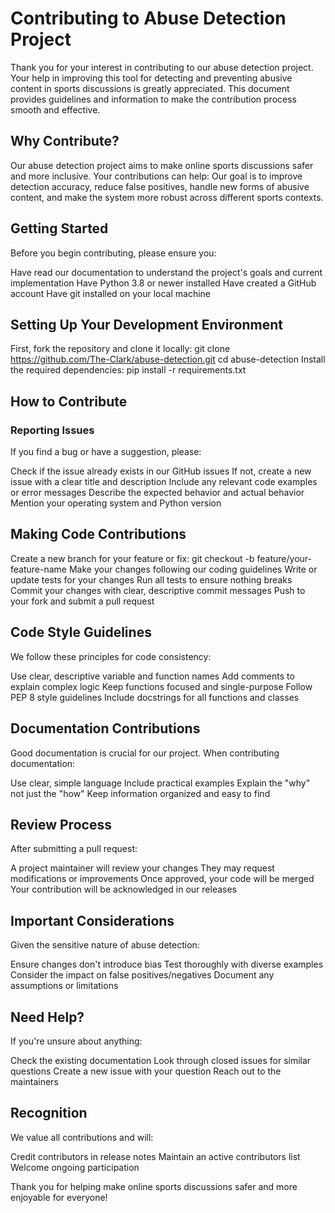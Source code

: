 # Contributing to Abuse Detection Project
Thank you for your interest in contributing to our abuse detection project. Your help in improving this tool for detecting and preventing abusive content in sports discussions is greatly appreciated. This document provides guidelines and information to make the contribution process smooth and effective.

## Why Contribute?
Our abuse detection project aims to make online sports discussions safer and more inclusive. Your contributions can help:
Our goal is to improve detection accuracy, reduce false positives, handle new forms of abusive content, and make the system more robust across different sports contexts.

## Getting Started
Before you begin contributing, please ensure you:

Have read our documentation to understand the project's goals and current implementation
Have Python 3.8 or newer installed
Have created a GitHub account
Have git installed on your local machine

## Setting Up Your Development Environment
First, fork the repository and clone it locally:
git clone https://github.com/The-Clark/abuse-detection.git
cd abuse-detection
Install the required dependencies:
pip install -r requirements.txt

## How to Contribute
### Reporting Issues
If you find a bug or have a suggestion, please:

Check if the issue already exists in our GitHub issues
If not, create a new issue with a clear title and description
Include any relevant code examples or error messages
Describe the expected behavior and actual behavior
Mention your operating system and Python version

## Making Code Contributions

Create a new branch for your feature or fix:
git checkout -b feature/your-feature-name
Make your changes following our coding guidelines
Write or update tests for your changes
Run all tests to ensure nothing breaks
Commit your changes with clear, descriptive commit messages
Push to your fork and submit a pull request

## Code Style Guidelines
We follow these principles for code consistency:

Use clear, descriptive variable and function names
Add comments to explain complex logic
Keep functions focused and single-purpose
Follow PEP 8 style guidelines
Include docstrings for all functions and classes

## Documentation Contributions
Good documentation is crucial for our project. When contributing documentation:

Use clear, simple language
Include practical examples
Explain the "why" not just the "how"
Keep information organized and easy to find

## Review Process
After submitting a pull request:

A project maintainer will review your changes
They may request modifications or improvements
Once approved, your code will be merged
Your contribution will be acknowledged in our releases

## Important Considerations
Given the sensitive nature of abuse detection:

Ensure changes don't introduce bias
Test thoroughly with diverse examples
Consider the impact on false positives/negatives
Document any assumptions or limitations

## Need Help?
If you're unsure about anything:

Check the existing documentation
Look through closed issues for similar questions
Create a new issue with your question
Reach out to the maintainers

## Recognition
We value all contributions and will:

Credit contributors in release notes
Maintain an active contributors list
Welcome ongoing participation

Thank you for helping make online sports discussions safer and more enjoyable for everyone!
